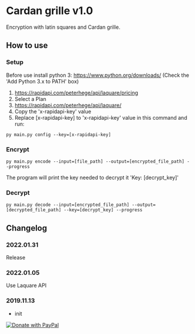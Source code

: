 # Cardan grille v1.0

Encryption with latin squares and Cardan grille.

## How to use

### Setup

Before use install python 3: https://www.python.org/downloads/
(Check the 'Add Python 3.x to PATH' box)

1. https://rapidapi.com/peterhege/api/laquare/pricing
2. Select a Plan
3. https://rapidapi.com/peterhege/api/laquare/
4. Copy the 'x-rapidapi-key' value
5. Replace [x-rapidapi-key] to 'x-rapidapi-key' value in this command and run:

`py main.py config --key=[x-rapidapi-key]`

### Encrypt

`py main.py encode --input=[file_path] --output=[encrypted_file_path] --progress`

The program will print the key needed to decrypt it 'Key: [decrypt_key]'

### Decrypt

`py main.py decode --input=[encrypted_file_path] --output=[decrypted_file_path] --key=[decrypt_key] --progress`

## Changelog

### 2022.01.31

Release

### 2022.01.05

Use Laquare API

### 2019.11.13

- init

<a href="https://www.paypal.com/donate/?hosted_button_id=DEXRZ9EPTEC68">
  <img src="https://raw.githubusercontent.com/stefan-niedermann/paypal-donate-button/master/paypal-donate-button.png" alt="Donate with PayPal" />
</a>

